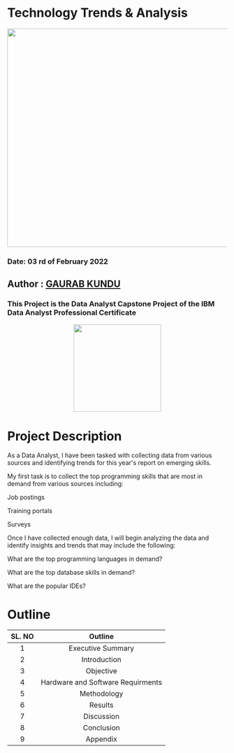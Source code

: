 # Technology Trends & Analysis

<img src="https://user-images.githubusercontent.com/86102231/152484018-6eb68d01-6418-4819-8f1e-c5bbee886bd7.gif" width="1200" height="500">

### Date: 03 rd of February 2022

## Author : [GAURAB KUNDU](https://www.linkedin.com/in/gaurab-kundu-020803) 

### This Project is the Data Analyst Capstone Project of the IBM Data Analyst Professional Certificate

<p align='center'> 
<img src="https://user-images.githubusercontent.com/86102231/152484406-abfb4545-8653-4e4f-90cd-d37dc5b1399c.png" width= "200" height= "200"> 
</p>

# Project Description

As a Data Analyst, I have been tasked with collecting data from various sources and identifying trends for this year's report on emerging skills.

My first task is to collect the top programming skills that are most in demand from various sources including:

Job postings

Training portals

Surveys

Once I have collected enough data, I will begin analyzing the data and identify insights and trends that may include the following:

What are the top programming languages in demand?

What are the top database skills in demand?

What are the popular IDEs?

# Outline 

|       SL. NO        |                                    Outline                                      |
| :-----------------: | :-----------------------------------------------------------------------------: |
|          1          |                               Executive Summary                                 |
|          2          |                                   Introduction                                  |
|          3          |                                   Objective                                     |
|          4          |                       Hardware and Software Requirments                         |
|          5          |                                  Methodology                                    |
|          6          |                                    Results                                      |
|          7          |                                  Discussion                                     |
|          8          |                                  Conclusion                                     |
|          9          |                                   Appendix                                      |

























